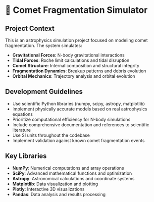 # 🌌 Comet Fragmentation Simulator

<!-- Use this file to provide workspace-specific custom instructions to Copilot. For more details, visit https://code.visualstudio.com/docs/copilot/copilot-customization#_use-a-githubcopilotinstructionsmd-file -->

## Project Context
This is an astrophysics simulation project focused on modeling comet fragmentation. The system simulates:

- **Gravitational Forces**: N-body gravitational interactions
- **Tidal Forces**: Roche limit calculations and tidal disruption
- **Comet Structure**: Internal composition and structural integrity
- **Fragmentation Dynamics**: Breakup patterns and debris evolution
- **Orbital Mechanics**: Trajectory analysis and orbital evolution

## Development Guidelines
- Use scientific Python libraries (numpy, scipy, astropy, matplotlib)
- Implement physically accurate models based on real astrophysics equations
- Prioritize computational efficiency for N-body simulations
- Include comprehensive documentation and references to scientific literature
- Use SI units throughout the codebase
- Implement validation against known comet fragmentation events

## Key Libraries
- **NumPy**: Numerical computations and array operations
- **SciPy**: Advanced mathematical functions and optimization
- **Astropy**: Astronomical calculations and coordinate systems
- **Matplotlib**: Data visualization and plotting
- **Plotly**: Interactive 3D visualizations
- **Pandas**: Data analysis and results processing
